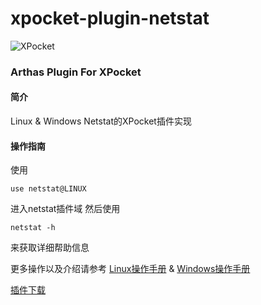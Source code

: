 # xpocket-plugin-netstat

![XPocket](resources/img.jpg)

### Arthas Plugin For XPocket

#### 简介

Linux & Windows Netstat的XPocket插件实现

#### 操作指南

使用

``` shell
use netstat@LINUX
```

进入netstat插件域 然后使用

``` shell
netstat -h
```

来获取详细帮助信息

更多操作以及介绍请参考
[Linux操作手册](https://man7.org/linux/man-pages/man8/netstat.8.html)
&
[Windows操作手册](https://docs.microsoft.com/en-us/windows-server/administration/windows-commands/netstat)

[插件下载](https://plugin.xpocket.perfma.com/plugin/)
